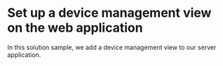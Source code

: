 # Set up a device management view on the web application

In this solution sample, we add a device management view to our server application.